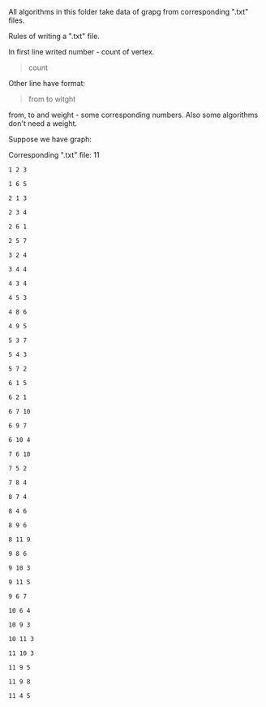 All algorithms in this folder take data of grapg from corresponding ".txt" files.

Rules of writing a ".txt" file.

In first line writed number - count of vertex.
>count

Other line have format:
>from to witght

from, to and weight - some corresponding numbers.
Also some algorithms don't need a weight.

Suppose we have graph:

Corresponding ".txt" file:
	11

	1 2 3

	1 6 5

	2 1 3

	2 3 4

	2 6 1

	2 5 7

	3 2 4

	3 4 4

	4 3 4

	4 5 3

	4 8 6

	4 9 5

	5 3 7

	5 4 3

	5 7 2

	6 1 5

	6 2 1

	6 7 10

	6 9 7

	6 10 4

	7 6 10

	7 5 2

	7 8 4

	8 7 4

	8 4 6

	8 9 6

	8 11 9

	9 8 6

	9 10 3

	9 11 5

	9 6 7

	10 6 4
	
	10 9 3
	
	10 11 3
	
	11 10 3
	
	11 9 5
	
	11 9 8
	
	11 4 5
	